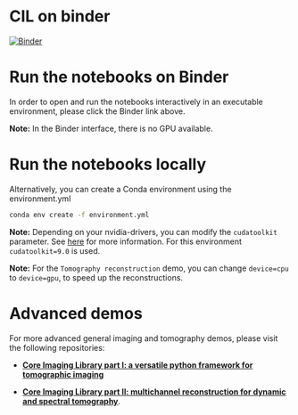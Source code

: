 # CIL on binder

[![Binder](https://mybinder.org/badge_logo.svg)](https://mybinder.org/v2/gh/ericpre/CIL-Demos/HEAD?urlpath=lab/tree/binder%2Findex.ipynb)

# Run the notebooks on Binder

In order to open and run the notebooks interactively in an executable environment, please click the Binder link above. 

**Note:** In the Binder interface, there is no GPU available.

# Run the notebooks locally
Alternatively, you can create a Conda environment using the environment.yml

```bash 
conda env create -f environment.yml
```

**Note:** Depending on your nvidia-drivers, you can modify the `cudatoolkit` parameter. See [here](https://docs.nvidia.com/deploy/cuda-compatibility/index.html) for more information. For this environment `cudatoolkit=9.0` is used.

**Note:** For the `Tomography reconstruction` demo, you can change `device=cpu` to `device=gpu`, to speed up the reconstructions.

# Advanced demos

For more advanced general imaging and tomography demos, please visit the following repositories:

* [**Core Imaging Library part I: a versatile python framework for tomographic imaging**](https://github.com/TomographicImaging/Paper-2021-RSTA-CIL-Part-I)

* [**Core Imaging Library part II: multichannel reconstruction
for dynamic and spectral tomography**](https://github.com/TomographicImaging/Paper-2021-RSTA-CIL-Part-II).


